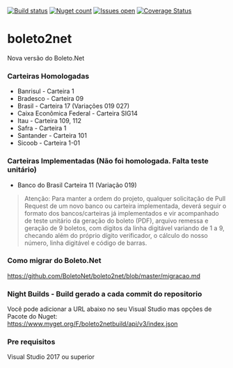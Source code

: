 ﻿[![Build status](https://ci.appveyor.com/api/projects/status/r9ovipu6yu7numn6?svg=true)](https://ci.appveyor.com/project/carloscds/boleto2net)
[![Nuget count](http://img.shields.io/nuget/v/Boleto2.Net.svg)](http://www.nuget.org/packages/Boleto2.Net/)
[![Issues open](https://img.shields.io/github/issues/BoletoNet/boleto2net.svg)](https://huboard.com/BoletoNet/boleto2net/)
[![Coverage Status](https://coveralls.io/repos/github/BoletoNet/boleto2net/badge.svg?branch=master)](https://coveralls.io/github/BoletoNet/boleto2net?branch=master)

# boleto2net
Nova versão do Boleto.Net

### Carteiras Homologadas
* Banrisul - Carteira 1
* Bradesco - Carteira 09
* Brasil - Carteira 17 (Variações 019 027)
* Caixa Econômica Federal - Carteira SIG14
* Itau - Carteira 109, 112
* Safra - Carteira 1
* Santander - Carteira 101
* Sicoob - Carteira 1-01

### Carteiras Implementadas (Não foi homologada. Falta teste unitário)
* Banco do Brasil Carteira 11 (Variação 019)

> Atenção: Para manter a ordem do projeto, qualquer solicitação de Pull Request de um novo banco ou carteira implementada, deverá seguir o formato dos bancos/carteiras já implementados e vir acompanhado de teste unitário da geração do boleto (PDF), arquivo remessa e geração de 9 boletos, com dígitos da linha digitável variando de 1 a 9, checando além do próprio dígito verificador, o cálculo do nosso número, linha digitável e código de barras.

### Como migrar do Boleto.Net
https://github.com/BoletoNet/boleto2net/blob/master/migracao.md

### Night Builds - Build gerado a cada commit do repositorio
Você pode adicionar a URL abaixo no seu Visual Studio mas opções de Pacote do Nuget:
https://www.myget.org/F/boleto2netbuild/api/v3/index.json

### Pre requisitos
Visual Studio 2017 ou superior
